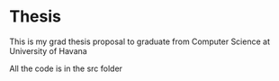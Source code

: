 # Thesis

This is my grad thesis proposal to graduate from Computer Science at University of Havana

All the code is in the src folder
